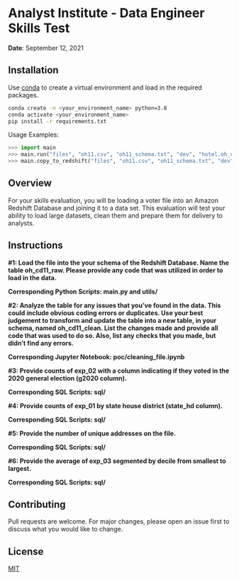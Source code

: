 
# Analyst Institute - Data Engineer Skills Test

**Date**: September 12, 2021

## Installation

Use [conda](https://www.anaconda.com/products/individual) to create a virtual environment and load in the required packages.

```bash
conda create -n <your_environment_name> python=3.8
conda activate <your_environment_name>
pip install -r requirements.txt
```

Usage Examples:

```python
>>> import main
>>> main.run("files", "oh11.csv", "oh11_schema.txt", "dev", "hotel.oh_cd11_raw")
>>> main.copy_to_redshift("files", "oh11.csv", "oh11_schema.txt", "dev", "hotel.oh_cd11_raw", "s3://ai-hotel/")
```

## Overview

For your skills evaluation, you will be loading a voter file into an Amazon Redshift Database and joining it
to a data set. This evaluation will test your ability to load large datasets, clean them and prepare them
for delivery to analysts.

## Instructions

**#1: Load the file into the your schema of the Redshift Database. Name the table oh_cd11_raw. Please provide any code that was utilized in order to load in the data.**

**Corresponding Python Scripts: main.py and utils/**


**#2: Analyze the table for any issues that you’ve found in the data. This could include obvious coding errors or duplicates. Use your best judgement to transform and update the table into a new table, in your schema, named oh_cd11_clean. List the changes made and provide all code that was used to do so. Also, list any checks that you made, but didn’t find any errors.**

**Corresponding Jupyter Notebook: poc/cleaning_file.ipynb**


**#3: Provide counts of exp_02 with a column indicating if they voted in the 2020 general election (g2020 column).**

**Corresponding SQL Scripts: sql/**


**#4: Provide counts of exp_01 by state house district (state_hd column).**

**Corresponding SQL Scripts: sql/**


**#5: Provide the number of unique addresses on the file.**

**Corresponding SQL Scripts: sql/**


**#6: Provide the average of exp_03 segmented by decile from smallest to largest.**

**Corresponding SQL Scripts: sql/**



## Contributing
Pull requests are welcome. For major changes, please open an issue first to discuss what you would like to change.

## License
[MIT](https://github.com/UC-Berkeley-I-School/Project2_Bi_McCleary_Iwamizu/LICENSE)
